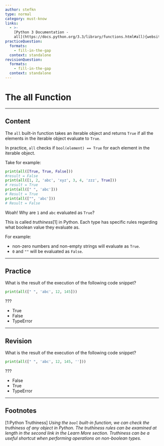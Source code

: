 ```yaml
---
author: stefkn
type: normal
category: must-know
links:
  - >-
    [Python 3 Documentation -
    all](https://docs.python.org/3.3/library/functions.html#all){website}
practiceQuestion:
  formats:
    - fill-in-the-gap
  context: standalone
revisionQuestion:
  formats:
    - fill-in-the-gap
  context: standalone
---
```


# The all Function


---

## Content

The `all` built-in function takes an iterable object and returns `True` if all the elements in the iterable object evaluate to `True`.

In practice, `all` checks if `bool(element) == True` for each element in the iterable object.

Take for example:

```python
print(all([True, True, False]))
#result = False
print(all([1, 2, 'abc', 'xyz', 3, 4, 'zzz', True]))
# result = True
print(all([" ", 'abc']))
# Result = True
print(all(["", 'abc']))
# Result = False
```

Woah! Why are `1` and `abc` evaluated as `True`?

This is called *truthiness*[1] in Python. Each type has specific rules regarding what boolean value they evaluate as. 

For example:
- non-zero numbers and non-empty strings will evaluate as `True`. 
- `0` and `""` will be evaluated as `False`.



---

## Practice

What is the result of the execution of the following code snippet?

```python
print(all([" ", 'abc', 12, 145]))
```

???

- True
- False
- TypeError


---

## Revision

What is the result of the execution of the following code snippet?

```python
print(all([" ", 'abc', 12, 145, '']))
```

???

- False
- True
- TypeError


---

## Footnotes

[1:Python Truthiness]
*Using the `bool` built-in function, we can check the truthiness of any object in Python. The truthiness rules can be examined at length in the second link in the Learn More section. Truthiness can be a useful shortcut when performing operations on non-boolean types.*
 